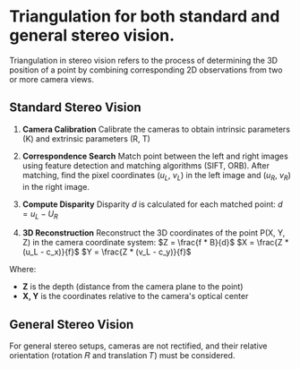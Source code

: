 # Triangulation for both standard and general stereo vision.
Triangulation in stereo vision refers to the process of determining the 3D position of a point by combining corresponding 2D observations from two or more camera views.

## Standard Stereo Vision
1. **Camera Calibration**
Calibrate the cameras to obtain intrinsic parameters (K) and extrinsic parameters (R, T)

2. **Correspondence Search**
Match point between the left and right images using feature detection and matching algorithms (SIFT, ORB). After matching, find the pixel coordinates ($u_L$, $v_L$) in the left image and ($u_R$, $v_R$) in the right image.

3. **Compute Disparity**
Disparity $d$ is calculated for each matched point:
$d = u_L - U_R$

4. **3D Reconstruction**
Reconstruct the 3D coordinates of the point P(X, Y, Z) in the camera coordinate system:
$Z = \frac{f * B}{d}$
$X = \frac{Z * (u_L - c_x)}{f}$
$Y = \frac{Z * (v_L - c_y)}{f}$

Where:
- **Z** is the depth (distance from the camera plane to the point)
- **X, Y** is the coordinates relative to the camera's optical center

## General Stereo Vision
For general stereo setups, cameras are not rectified, and their relative orientation (rotation 𝑅 and translation 𝑇) must be considered.
